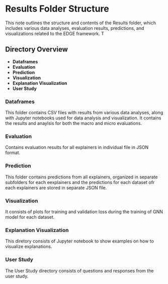 # Results Folder Structure

This  note outlines the structure and contents of the Results folder, which includes various data analyses, evaluation results, predictions, and visualizations related to the EDGE framework. T
## Directory Overview

- **Dataframes**
- **Evaluation**
- **Prediction**
- **Visualization**
- **Explanation Visualization**
- **User Study**


### Dataframes

This folder contains CSV files with results from various data analyses, along with Jupyter notebooks used for data analysis and visualization.
 It contains the results and anaylsis for both the macro and micro evaluations.



### Evaluation

Contains evaluation results for all explainers in individual file in JSON format.


### Prediction

This folder contains predictions from all explainers, organized in separate subfolders for each eexplainers and the predictions for each dataset ofr each explainers are stored in separate JSON file.



### Visualization
It consists of plots for training and validation loss during the training of GNN model for each dataset.


### Explanation Visualization
This diretory consists of Jupyter notebook to show examples on how to visualize explanations.

### User Study
The User Study  directory consists of questions and responses from the user study.